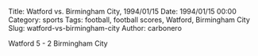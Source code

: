 Title: Watford vs. Birmingham City, 1994/01/15
Date: 1994/01/15 00:00
Category: sports
Tags: football, football scores, Watford, Birmingham City
Slug: watford-vs-birmingham-city
Author: carbonero


Watford 5 - 2 Birmingham City
